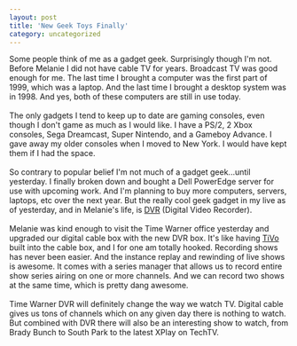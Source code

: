 ```yaml
---
layout: post
title: 'New Geek Toys Finally'
category: uncategorized
---
```


Some people think of me as a gadget geek.  Surprisingly though I'm not.  Before Melanie I did not have cable TV for years.  Broadcast TV was good enough for me.  The last time I brought a computer was the first part of 1999, which was a laptop.  And the last time I brought a desktop system was in 1998.  And yes, both of these computers are still in use today.  <br /><br />The only gadgets I tend to keep up to date are gaming consoles, even though I don't game as much as I would like.  I have a PS/2, 2 Xbox consoles, Sega Dreamcast, Super Nintendo, and a Gameboy Advance.  I gave away my older consoles when I moved to New York.  I would have kept them if I had the space.<br /><br />So contrary to popular belief I'm not much of a gadget geek...until yesterday.  I finally broken down and bought a Dell PowerEdge server for use with upcoming work.  And I'm planning to buy more computers, servers, laptops, etc over the next year.  But the really cool geek gadget in my live as of yesterday, and in Melanie's life, is <a href="http://www.timewarnercable.com/corporate/products/digitalcable/dvr.html">DVR</a> (Digital Video Recorder).<br /><br />Melanie was kind enough to visit the Time Warner office yesterday and upgraded our digital cable box with the new DVR box.  It's like having <a href="http://www.tivo.com/">TiVo</a> built into the cable box, and I for one am totally hooked.  Recording shows has never been easier.  And the instance replay and rewinding of live shows is awesome.  It comes with a series manager that allows us to record entire show series airing on one or more channels.  And we can record two shows at the same time, which is pretty dang awesome.<br /><br />Time Warner DVR will definitely change the way we watch TV.  Digital cable gives us tons of channels which on any given day there is nothing to watch.  But combined with DVR there will also be an interesting show to watch, from Brady Bunch to South Park to the latest XPlay on TechTV.<br /><br /><br />
